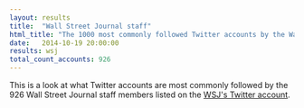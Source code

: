 ```yaml
---
layout: results
title:  "Wall Street Journal staff"
html_title: "The 1000 most commonly followed Twitter accounts by the Wall Street Journal Staff"
date:   2014-10-19 20:00:00
results: wsj
total_count_accounts: 926
---
```


This is a look at what Twitter accounts are most commonly followed by the 926 Wall Street Journal staff members listed on the [WSJ's Twitter account](https://twitter.com/WSJ/lists/wsj-staff).
